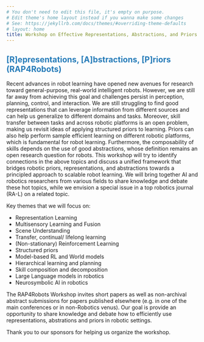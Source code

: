 ```yaml
---
# You don't need to edit this file, it's empty on purpose.
# Edit theme's home layout instead if you wanna make some changes
# See: https://jekyllrb.com/docs/themes/#overriding-theme-defaults
# layout: home
title: Workshop on Effective Representations, Abstractions, and Priors for Robot Learning
---
```


## <span style="color:#267CB9">[R]epresentations, [A]bstractions, [P]riors (RAP4Robots)</span>

Recent advances in robot learning have opened new avenues for research toward general-purpose, real-world intelligent robots. However, we are still far away from achieving this goal and challenges persist in perception, planning, control, and interaction. We are still struggling to find good representations that can leverage information from different sources and can help us generalize to different domains and tasks. Moreover, skill transfer between tasks and across robotic platforms is an open problem, making us revisit ideas of applying structured priors to learning. Priors can also help perform sample efficient learning on different robotic platforms, which is fundamental for robot learning. Furthermore, the composability of skills depends on the use of good abstractions, whose definition remains an open research question for robots. This workshop will try to identify connections in the above topics and discuss a unified framework that bridges robotic priors, representations, and abstractions towards a principled approach to scalable robot learning. We will bring together AI and robotics researchers from various fields to share knowledge and debate these hot topics, while we envision a special issue in a top robotics journal (RA-L) on a related topic.

Key themes that we will focus on:

* Representation Learning
* Multisensory Learning and Fusion
* Scene Understanding
* Transfer, continual/ lifelong learning
* (Non-stationary) Reinforcement Learning
* Structured priors
* Model-based RL and World models
* Hierarchical learning and planning
* Skill composition and decomposition
* Large Language models in robotics
* Neurosymbolic AI in robotics

The RAP4Robots Workshop invites short papers as well as non-archival abstract submissions for papers published elsewhere (e.g. in one of the main conferences or in non-Robotics venus). Our goal is provide an opportunity to share knowledge and debate how to efficiently use representations, abstrations and priors in robotic settings.

Thank you to our sponsors for helping us organize the workshop.
<br />
<br />
